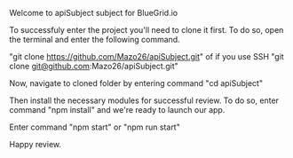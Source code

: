 Welcome to apiSubject subject for BlueGrid.io

To successfuly enter the project you'll need to clone it first.
To do so, open the terminal and enter the following command.

"git clone https://github.com/Mazo26/apiSubject.git"
of if you use SSH
"git clone git@github.com:Mazo26/apiSubject.git"

Now, navigate to cloned folder by entering command 
"cd apiSubject"

Then install the necessary modules for successful review.
To do so, enter command 
"npm install"
and we're ready to launch our app.

Enter command 
"npm start" 
or
"npm run start"

Happy review.
